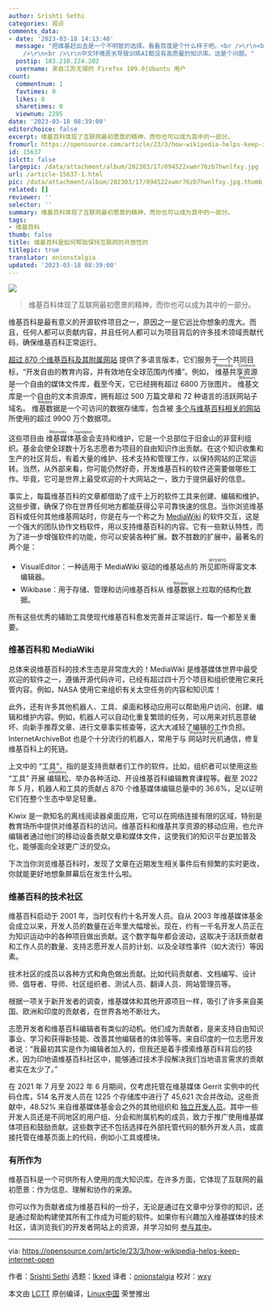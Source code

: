 ```yaml
---
author: Srishti Sethi
categories: 观点
comments_data:
- date: '2023-03-18 14:13:40'
  message: "把维基赶出去是一个不明智的选择。看看百度是个什么样子吧。<br />\r\n<br />\r\n大多数内容贡献者都不喜欢国内的平台。这需要探究深层次原因。<br
    />\r\n<br />\r\n中文环境恶劣导致训练AI都没有高质量的知识库。这是个问题。"
  postip: 183.210.224.202
  username: 来自江苏无锡的 Firefox 109.0|Ubuntu 用户
count:
  commentnum: 1
  favtimes: 0
  likes: 0
  sharetimes: 0
  viewnum: 2295
date: '2023-03-18 08:39:00'
editorchoice: false
excerpt: 维基百科体现了互联网最初愿景的精神，而你也可以成为其中的一部分。
fromurl: https://opensource.com/article/23/3/how-wikipedia-helps-keep-internet-open
id: 15637
islctt: false
largepic: /data/attachment/album/202303/17/094522xwmr76zb7hwnlfxy.jpg
url: /article-15637-1.html
pic: /data/attachment/album/202303/17/094522xwmr76zb7hwnlfxy.jpg.thumb.jpg
related: []
reviewer: ''
selector: ''
summary: 维基百科体现了互联网最初愿景的精神，而你也可以成为其中的一部分。
tags:
- 维基百科
thumb: false
title: 维基百科是如何帮助保持互联网的开放性的
titlepic: true
translator: onionstalgia
updated: '2023-03-18 08:39:00'
---
```


![](/data/attachment/album/202303/17/094522xwmr76zb7hwnlfxy.jpg)



> 
> 维基百科体现了互联网最初愿景的精神，而你也可以成为其中的一部分。
> 
> 
> 


维基百科是最有意义的开源软件项目之一，原因之一是它远比你想象的庞大。而且，任何人都可以贡献内容，并且任何人都可以为项目背后的许多技术领域贡献代码，确保维基百科正常运行。


[超过 870 个维基百科及其附属网站](https://wikimediafoundation.org/our-work/wikimedia-projects/#a1-reference) 提供了多语言版本，它们服务于一个共同目标，“开发自由的教育内容，并有效地在全球范围内传播”。例如，<ruby> 维基共享资源 <rt>  Wikimedia Commons </rt></ruby> 是一个自由的媒体文件库，截至今天，它已经拥有超过 6800 万张图片。<ruby> 维基文库 <rt>  Wikisource </rt></ruby> 是一个自由的文本资源库，拥有超过 500 万篇文章和 72 种语言的活跃网站子域名。<ruby> 维基数据 <rt>  Wikidata </rt></ruby> 是一个可访问的数据存储库，包含被 [多个与维基百科相关的网站](https://meta.wikimedia.org/wiki/Wikimedia_wikis) 所使用的超过 9900 万个数据项。


这些项目由 <ruby> 维基媒体基金会 <rt>  Wikimedia Foundation </rt></ruby> 支持和维护，它是一个总部位于旧金山的非营利组织。基金会使全球数十万名志愿者为项目的自由知识作出贡献。在这个知识收集和生产的社区背后，有着大量的维护、技术支持和管理工作，以保持网站的正常运转。当然，从外部来看，你可能仍然好奇，开发维基百科的软件还需要做哪些工作。毕竟，它可是世界上最受欢迎的十大网站之一，致力于提供最好的信息。


事实上，每篇维基百科的文章都借助了成千上万的软件工具来创建、编辑和维护。这些步骤，确保了你在世界任何地方都能获得公平可靠快速的信息。当你浏览维基百科或任何其他维基网站时，你是在与一个称之为 [MediaWiki](https://www.mediawiki.org/wiki/MediaWiki) 的软件交互，这是一个强大的团队协作文档软件，用以支持维基百科的内容。它有一些默认特性，而为了进一步增强软件的功能，你可以安装各种扩展。数不胜数的扩展中，最著名的两个是：


* VisualEditor：一种适用于 MediaWiki 驱动的维基站点的 <ruby> 所见即所得 <rt>  WYSIWYG </rt></ruby> 富文本编辑器。
* Wikibase：用于存储、管理和访问维基百科从 <ruby> 维基数据 <rt>  Wikidata </rt></ruby> 上拉取的结构化数据。


所有这些优秀的辅助工具使现代维基百科愈发完善并正常运行，每一个都至关重要。


### 维基百科和 MediaWiki


总体来说维基百科的技术生态是非常庞大的！MediaWiki 是维基媒体世界中最受欢迎的软件之一，遵循开源代码许可，已经有超过四十万个项目和组织使用它来托管内容。例如，NASA 使用它来组织有关太空任务的内容和知识库！


此外，还有许多其他机器人、工具、桌面和移动应用可以帮助用户访问、创建、编辑和维护内容。例如，机器人可以自动化重复繁琐的任务，可以用来对抗恶意破坏、向新手推荐文章、进行文章事实核查等，这大大减轻了编辑的工作负担。InternetArchiveBot 也是个十分流行的机器人，常用于与 <ruby> 网站时光机 <rt>  Wayback Machine </rt></ruby> 通信，修复维基百科上的死链。


上文中的 “工具”，指的是支持贡献者们工作的软件。比如，组织者可以使用这些 “工具” 开展 <ruby> 编辑松 <rt>  editathons </rt></ruby>、举办各种活动、开设维基百科编辑教育课程等。截至 2022 年 5 月，机器人和工具的贡献占 870 个维基媒体编辑总量中的 36.6%，足以证明它们在整个生态中举足轻重。


Kiwix 是一款知名的离线阅读器桌面应用，它可以在网络连接有限的区域，特别是教育场所中提供对维基百科的访问。维基百科和维基共享资源的移动应用，也允许编辑者通过他们的移动设备贡献文章和媒体文件，这使我们的知识平台更加普及化，能够面向全球更广泛的受众。


下次当你浏览维基百科时，发现了文章在近期发生相关事件后有频繁的实时更改，你就能更好地想象屏幕后在发生什么啦。


### 维基百科的技术社区


维基百科启动于 2001 年，当时仅有约十名开发人员。自从 2003 年维基媒体基金会成立以来，开发人员的数量在近年里大幅增长。现在，约有一千名开发人员正在为知识运动中的各种项目做出贡献。这个数字每年都会波动，这取决于活跃贡献者和工作人员的数量、支持志愿开发人员的计划、以及全球性事件（如大流行）等因素。


技术社区的成员以各种方式和角色做出贡献。比如代码贡献者、文档编写、设计师、倡导者、导师、社区组织者、测试人员、翻译人员、网站管理员等。


根据一项关于新开发者的调查，维基媒体和其他开源项目一样，吸引了许多来自美国、欧洲和印度的贡献者，在世界各地不断壮大。


志愿开发者和维基百科编辑者有类似的动机。他们成为贡献者，是来支持自由知识事业、学习和获得新技能、改善其他编辑者的体验等等。来自印度的一位志愿开发者说：“我最初其实是作为编辑者加入的，但我还是着手摸索维基百科背后的技术，因为印地语维基百科社区中，能够通过技术手段解决我们当地语言需求的贡献者实在太少了。”


在 2021 年 7 月至 2022 年 6 月期间，仅考虑托管在维基媒体 Gerrit 实例中的代码仓库，514 名开发人员在 1225 个存储库中进行了 45,621 次合并改动。这些贡献中，48.52% 来自维基媒体基金会之外的其他组织和 [独立开发人员](https://wikimedia.biterg.io/)。其中一些开发人员还是不同地区的用户组、分会和附属机构的成员，致力于推广使用维基媒体项目和鼓励贡献。这些数字还不包括选择在外部托管代码的额外开发人员，或直接托管在维基页面上的代码，例如小工具或模块。


### 有所作为


维基百科是一个可供所有人使用的庞大知识库。在许多方面，它体现了互联网的最初愿景：作为信息、理解和协作的来源。


你可以作为贡献者成为维基百科的一份子，无论是通过在文章中分享你的知识，还是通过帮助构建使其所有工作成为可能的软件。如果你有兴趣加入维基媒体的技术社区，请浏览我们的开发者网站上的资源，并学习如何 [参与其中](https://developer.wikimedia.org/)。




---


via: <https://opensource.com/article/23/3/how-wikipedia-helps-keep-internet-open>


作者：[Srishti Sethi](https://opensource.com/users/srishakatux-0) 选题：[lkxed](https://github.com/lkxed/) 译者：[onionstalgia](https://github.com/onionstalgia) 校对：[wxy](https://github.com/wxy)


本文由 [LCTT](https://github.com/LCTT/TranslateProject) 原创编译，[Linux中国](https://linux.cn/) 荣誉推出